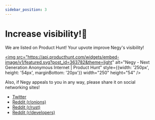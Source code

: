 ```yaml
---
sidebar_position: 3
---
```


# Increase visibility!🙏

We are listed on Product Hunt! Your upvote improve Negy's visibility!

<a href="https://www.producthunt.com/posts/negy?utm_source=badge-featured&utm_medium=badge&utm_souce=badge-negy" target="_blank"><img src="https://api.producthunt.com/widgets/embed-image/v1/featured.svg?post_id=363782&theme=light" alt="Negy - Next&#0032;Generation&#0032;Anonymous&#0032;Internet | Product Hunt" style={{width: '250px', height: '54px', marginBottom: '20px'}} width="250" height="54" /></a>

Also, if Negy appeals to you in any way, please share it on social networking sites!

- [Twitter](https://twitter.com/negyio)
- [Reddit (r/onions)](https://www.reddit.com/r/onions/comments/y9o0ic/negy_im_building_a_proxy_that_conceals_your/)
- [Reddit (r/rust)](https://www.reddit.com/r/rust/comments/yccpoi/negy_next_generation_anonymous_internet/)
- [Reddit (r/developers)](https://www.reddit.com/r/developers/comments/yt4feo/building_l4_proxy_that_follows_tor_protocol_in/)
